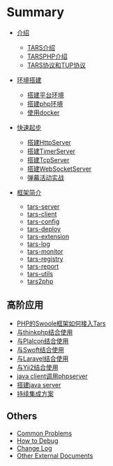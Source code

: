 # Summary

* [介绍](README.md)
    * [TARS介绍](Introduction/tars.md)
    * [TARSPHP介绍](Introduction/tarsphp.md)
    * [TARS协议和TUP协议](Introduction/protocol.md)
* [环境搭建]()
    * [搭建平台环境](Environment/platform.md)
    * [搭建php环境](Environment/php.md)
    * [使用docker](Environment/docker.md)

* [快速起步](QuickStart/introduce.md)
    * [搭建HttpServer](QuickStart/tars-http-server.md)
    * [搭建TimerServer](QuickStart/tars-timer-server.md)
    * [搭建TcpServer](QuickStart/tars-tcp-server.md)
    * [搭建WebSocketServer](QuickStart/tars-websocket-server.md)
    * [弹幕活动实战](QuickStart/tars-act-demo.md)

* [框架简介](Framework/introduce.md)
    * [tars-server](Framework/tars-server.md)
    * [tars-client](Framework/tars-client.md)
    * [tars-config](Framework/tars-config.md)
    * [tars-deploy](Framework/tars-deploy.md)
    * [tars-extension](Framework/tars-extension.md)
    * [tars-log](Framework/tars-log.md)
    * [tars-monitor](Framework/tars-monitor.md)
    * [tars-registry](Framework/tars-registry.md)
    * [tars-report](Framework/tars-report.md)
    * [tars-utils](Framework/tars-utils.md)
    * [tars2php](Framework/tars2php.md)

## 高阶应用
* [PHP的Swoole框架如何接入Tars](Advanced/swoole-suport-tars.md)
* [与thinkphp结合使用](Advanced/thinkphp.md)
* [与Plalcon结合使用]()
* [与Swoft结合使用](Advanced/swoft.md)
* [与Laravel结合使用](Advanced/laravel.md)
* [与Yii2结合使用](Advanced/yii2.md)
* [java client调用phpserver]()
* [搭建java server]()
* [持续集成方案](Advanced/ci.md)

## Others
* [Common Problems](Question/index.md)
* [How to Debug](Question/debug.md)
* [Change Log](Question/changelog.md)
* [Other External Documents](Question/outsource.md)